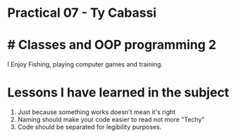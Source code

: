# Practical 07 - Ty Cabassi

# # Classes and OOP programming 2

I Enjoy Fishing, playing computer games and training.

# Lessons I have learned in the subject

1. Just because something works doesn't mean it's right
2. Naming should make your code easier to read not more "Techy"
3. Code should be separated for legibility purposes.